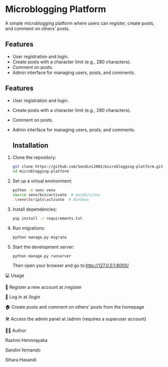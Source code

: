 # Microblogging Platform

A simple microblogging platform where users can register, create posts, and comment on others' posts.

## Features
- User registration and login.
- Create posts with a character limit (e.g., 280 characters).
- Comment on posts.
- Admin interface for managing users, posts, and comments.

## Features
- User registration and login.
- Create posts with a character limit (e.g., 280 characters).
- Comment on posts.
- Admin interface for managing users, posts, and comments.

  ## Installation

1. Clone the repository:
   ```bash
   git clone https://github.com/Sandini2002/microblogging-platform.git
   cd microblogging-platform
   ```

2. Set up a virtual environment:
   ```bash
   python -m venv venv
   source venv/bin/activate  # macOS/Linux
   .\venv\Scripts\activate  # Windows
   ```

3. Install dependencies:
   ```bash
   pip install -r requirements.txt
   ```

4. Run migrations:
   ```bash
   python manage.py migrate
   ```

5. Start the development server:
   ```bash
   python manage.py runserver
   ```
   Then open your browser and go to:http://127.0.0.1:8000/

💻 Usage

🔐 Register a new account at /register

🔑 Log in at /login

🏠 Create posts and comment on others’ posts from the homepage

🛠️ Access the admin panel at /admin (requires a superuser account)


🙋‍♀️ Author

Rashmi Hennnayaka

Sandini fernando

Sihara Hasandi
